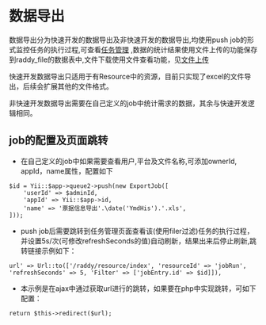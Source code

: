 数据导出
========

数据导出分为快速开发的数据导出及非快速开发的数据导出,均使用push job的形式监控任务的执行过程,可查看[任务管理](job-use.md) ,数据的统计结果使用文件上传的功能保存到raddy_file的数据表中,文件下载使用文件查看功能，见[文件上传](file-use.md)

快速开发数据导出只适用于有Resource中的资源，目前只实现了excel的文件导出，后续会扩展其他的文件格式。

非快速开发数据导出需要在自己定义的job中统计需求的数据，其余与快速开发逻辑相同。


job的配置及页面跳转
---------
- 在自己定义的job中如果需要查看用户,平台及文件名称,可添加ownerId, appId，name属性，配置如下
```
$id = Yii::$app->queue2->push(new ExportJob([
    'userId' => $adminId,
    'appId' => Yii::$app->id,
    'name' => '票据信息导出'.\date('YmdHis').'.xls',
]));
```
- push job后需要跳转到任务管理页面查看该(使用filer过滤)任务的执行过程，并设置5s/次(可修改refreshSeconds的值)自动刷新，结果出来后停止刷新,跳转链接示例如下：
```
url' => Url::to(['/raddy/resource/index', 'resourceId' => 'jobRun', 'refreshSeconds' => 5, 'Filter' => ['jobEntry.id' => $id]]),
```
- 本示例是在ajax中通过获取url进行的跳转，如果要在php中实现跳转，可如下配置：
```
return $this->redirect($url);
```


